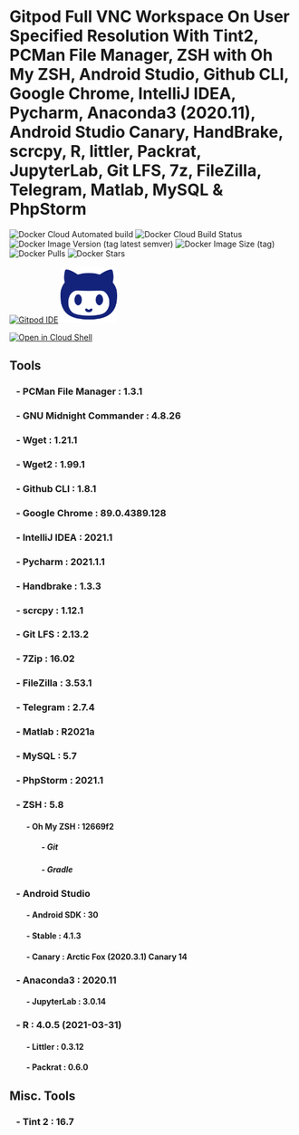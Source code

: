# Gitpod Full VNC Workspace On User Specified Resolution With Tint2, PCMan File Manager, ZSH with Oh My ZSH, Android Studio, Github CLI, Google Chrome, IntelliJ IDEA, Pycharm, Anaconda3 (2020.11), Android Studio Canary, HandBrake, scrcpy, R, littler, Packrat, JupyterLab, Git LFS, 7z, FileZilla, Telegram, Matlab, MySQL & PhpStorm

![Docker Cloud Automated build](https://img.shields.io/docker/cloud/automated/baneeishaque/gp-vnc-pcman-zsh-as-gh-chrome-idea-pycharm-conda3-hb-scrcpy-r-lfs-zilla-gram-matlab-mysql-phpstorm)
![Docker Cloud Build Status](https://img.shields.io/docker/cloud/build/baneeishaque/gp-vnc-pcman-zsh-as-gh-chrome-idea-pycharm-conda3-hb-scrcpy-r-lfs-zilla-gram-matlab-mysql-phpstorm)
![Docker Image Version (tag latest semver)](https://img.shields.io/docker/v/baneeishaque/gp-vnc-pcman-zsh-as-gh-chrome-idea-pycharm-conda3-hb-scrcpy-r-lfs-zilla-gram-matlab-mysql-phpstorm/latest)
![Docker Image Size (tag)](https://img.shields.io/docker/image-size/baneeishaque/gp-vnc-pcman-zsh-as-gh-chrome-idea-pycharm-conda3-hb-scrcpy-r-lfs-zilla-gram-matlab-mysql-phpstorm/latest)
![Docker Pulls](https://img.shields.io/docker/pulls/baneeishaque/gp-vnc-pcman-zsh-as-gh-chrome-idea-pycharm-conda3-hb-scrcpy-r-lfs-zilla-gram-matlab-mysql-phpstorm)
![Docker Stars](https://img.shields.io/docker/stars/baneeishaque/gp-vnc-pcman-zsh-as-gh-chrome-idea-pycharm-conda3-hb-scrcpy-r-lfs-zilla-gram-matlab-mysql-phpstorm)

<a href="https://gitpod.io/#https://github.com/Baneeishaque/gp-vnc-pcman-zsh-as-gh-chrome-idea-pycharm-conda3-hb-scrcpy-r-lfs-zilla-gram-matlab-mysql-phpstorm"><img src="https://icons-for-free.com/iconfiles/png/512/gitpod-1324440164066425542.png" alt="Gitpod IDE" width="100" height="100"></a>
<a href="https://github1s.com/Baneeishaque/gp-vnc-pcman-zsh-as-gh-chrome-idea-pycharm-conda3-hb-scrcpy-r-lfs-zilla-gram-matlab-mysql-phpstorm"><img src="https://raw.githubusercontent.com/conwnet/github1s/master/resources/images/logo.svg" alt="Github1s Editor" width="100" height="100"></a>

[![Open in Cloud Shell](https://gstatic.com/cloudssh/images/open-btn.svg)](https://ssh.cloud.google.com/cloudshell/editor?cloudshell_git_repo=https://github.com/Baneeishaque/gp-vnc-pcman-zsh-as-gh-chrome-idea-pycharm-conda3-hb-scrcpy-r-lfs-zilla-gram-matlab-mysql-phpstorm)

## Tools
### &nbsp;&nbsp; - PCMan File Manager : 1.3.1
### &nbsp;&nbsp; - GNU Midnight Commander : 4.8.26 
### &nbsp;&nbsp; - Wget : 1.21.1 
### &nbsp;&nbsp; - Wget2 : 1.99.1
### &nbsp;&nbsp; - Github CLI : 1.8.1
### &nbsp;&nbsp; - Google Chrome : 89.0.4389.128
### &nbsp;&nbsp; - IntelliJ IDEA : 2021.1
### &nbsp;&nbsp; - Pycharm : 2021.1.1
### &nbsp;&nbsp; - Handbrake : 1.3.3
### &nbsp;&nbsp; - scrcpy : 1.12.1
### &nbsp;&nbsp; - Git LFS : 2.13.2
### &nbsp;&nbsp; - 7Zip : 16.02
### &nbsp;&nbsp; - FileZilla : 3.53.1
### &nbsp;&nbsp; - Telegram : 2.7.4
### &nbsp;&nbsp; - Matlab : R2021a
### &nbsp;&nbsp; - MySQL : 5.7
### &nbsp;&nbsp; - PhpStorm : 2021.1
### &nbsp;&nbsp; - ZSH : 5.8
#### &nbsp;&nbsp;&nbsp;&nbsp;&nbsp;&nbsp;&nbsp;&nbsp; - Oh My ZSH : 12669f2
##### &nbsp;&nbsp;&nbsp;&nbsp;&nbsp;&nbsp;&nbsp;&nbsp;&nbsp;&nbsp;&nbsp;&nbsp;&nbsp;&nbsp;&nbsp;&nbsp; - Git
##### &nbsp;&nbsp;&nbsp;&nbsp;&nbsp;&nbsp;&nbsp;&nbsp;&nbsp;&nbsp;&nbsp;&nbsp;&nbsp;&nbsp;&nbsp;&nbsp; - Gradle

### &nbsp;&nbsp; - Android Studio
#### &nbsp;&nbsp;&nbsp;&nbsp;&nbsp;&nbsp;&nbsp;&nbsp; - Android SDK : 30
#### &nbsp;&nbsp;&nbsp;&nbsp;&nbsp;&nbsp;&nbsp;&nbsp; - Stable : 4.1.3
#### &nbsp;&nbsp;&nbsp;&nbsp;&nbsp;&nbsp;&nbsp;&nbsp; - Canary : Arctic Fox (2020.3.1) Canary 14

### &nbsp;&nbsp; - Anaconda3 : 2020.11
#### &nbsp;&nbsp;&nbsp;&nbsp;&nbsp;&nbsp;&nbsp;&nbsp; - JupyterLab : 3.0.14

### &nbsp;&nbsp; - R : 4.0.5 (2021-03-31)
#### &nbsp;&nbsp;&nbsp;&nbsp;&nbsp;&nbsp;&nbsp;&nbsp; - Littler : 0.3.12
#### &nbsp;&nbsp;&nbsp;&nbsp;&nbsp;&nbsp;&nbsp;&nbsp; - Packrat : 0.6.0

## Misc. Tools
### &nbsp;&nbsp; - Tint 2 : 16.7

[//]: # "[![Gitpod ready-to-code](https://img.shields.io/badge/Gitpod-ready--to--code-blue?logo=gitpod)](https://gitpod.io/#https://github.com/Baneeishaque/gp-vnc-pcman-zsh-as-gh-chrome-idea-pycharm-conda3-hb-scrcpy-r-lfs-zilla-gram-matlab-mysql-phpstorm)"
